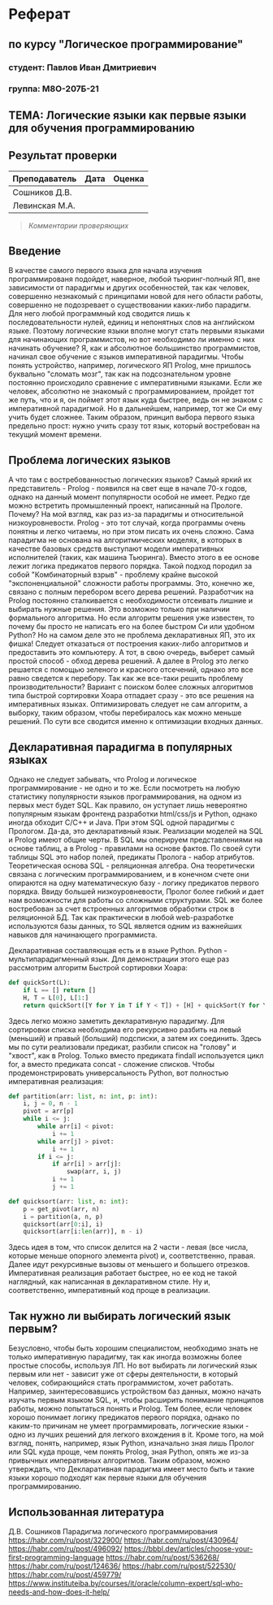 # Реферат  

## по курсу "Логическое программирование"

### студент: Павлов Иван Дмитриевич

### группа: М8О-207Б-21

## ТЕМА: Логические языки как первые языки для обучения программированию  

## Результат проверки

| Преподаватель     | Дата         |  Оценка       |
|-------------------|--------------|---------------|
| Сошников Д.В. |              |               |
| Левинская М.А.|              |               |

> *Комментарии проверяющих*

## Введение

В качестве самого первого языка для начала изучения программированя подойдет, наверное, любой тьюринг-полный ЯП, вне зависимости от парадигмы и других особенностей, так как человек, совершенно незнакомый с принципами новой для него области работы, совершенно не подозревает о существовании каких-либо парадигм. Для него любой программный код сводится лишь к последовательности нулей, единиц и непонятных слов на английском языке. Поэтому логические языки вполне могут стать первыми языками для начинающих программистов, но вот необходимо ли именно с них начинать обучение? Я, как и абсолютное большинство программистов, начинал свое обучение с языков императивной парадигмы. Чтобы понять устройство, например, логического ЯП Prolog, мне пришлось буквально "сломать мозг", так как на подсознательном уровне постоянно происходило сравнение с императивными языками. Если же человек, абсолютно не знакомый с программированием, пройдет тот же путь, что и я, он поймет этот язык куда быстрее, ведь он не знаком с императивной парадигмой. Но в дальнейшем, например, тот же Си ему учить будет сложнее. Таким образом, принцип выбора первого языка предельно прост: нужно учить сразу тот язык, который востребован на текущий момент времени.

## Проблема логических языков

А что там с востребованностью логических языков? Самый яркий их представитель - Prolog - появился на свет еще в начале 70-х годов, однако на данный момент популярности особой не имеет. Редко где можно встретить промышленный проект, написанный на Прологе. Почему? На мой взгляд, как раз из-за парадигмы и относительной низкоуровневости. Prolog - это тот случай, когда программы очень понятны и легко читаемы, но при этом писать их очень сложно. Сама парадигма не основана на алгоритмических моделях, в которых в качестве базовых средств выступают модели императивных исполнителей (таких, как машина Тьюринга). Вместо этого в ее основе лежит логика предикатов первого порядка. Такой подход породил за собой "Комбинаторный взрыв" - проблему крайне высокой "экспоненциальной" сложности работы программы. Это, конечно же, связано с полным перебором всего дерева решений. Разработчик на Prolog постоянно сталкивается с необходимости отсеивать лишние и выбирать нужные решения. Это возможно только при наличии формального алгоритма. Но если алгоритм решения уже известен, то почему бы просто не написать его на более быстром Си или удобном Python? Но на самом деле это не проблема декларативных ЯП, это их фишка! Следует отказаться от построения каких-либо алгоритмов и предоставить это компьютеру. А тот, в свою очередь, выберет самый простой способ - обход дерева решений. А далее в Prolog это легко решается с помощью зеленого и красного отсечений, однако это все равно сведется к перебору. Так как же все-таки решить проблему производительности? Вариант с поиском более сложных алгоритмов типа быстрой сортировки Хоара отпадает сразу - это все решения на императивных языках. Оптимизировать следует не сам алгоритм, а выборку, таким образом, чтобы перебиралось как можно меньше решений. По сути все сводится именно к оптимизации входных данных.

## Декларативная парадигма в популярных языках

Однако не следует забывать, что Prolog и логическое программирование - не одно и то же. Если посмотреть на любую статистику популярности языков программирования, на одном из первых мест будет SQL. Как правило, он уступает лишь невероятно популярным языкам фронтенд разработки html/css/js и Python, однако иногда обходит C/C++ и Java. При этом SQL одной парадигмы с Прологом. Да-да, это декларативный язык. Реализации моделей на SQL и Prolog имеют общие черты. В SQL мы оперируем представлениями на основе таблиц, а в Prolog - правилами на основе фактов. По своей сути таблицы SQL это набор полей, предикаты Пролога - набор атрибутов. Теоретическая основа SQL - реляционная алгебра. Она теоретически связана с логическим программированием, и в конечном счете они опираются на одну математическую базу - логику предикатов первого порядка. Ввиду большей низкоуровневости, Пролог более гибкий и дает нам возможности для работы со сложными структурами. SQL же более востребован за счет встроенных алгоритмов обработки строк в реляционной БД. Так как практически в любой web-разработке используются базы данных, то SQL является одним из важнейших навыков для начинающего программиста.

Декларативная составляющая есть и в языке Python. Python - мультипарадигменный язык. Для демонстрации этого еще раз рассмотрим алгоритм Быстрой сортировки Хоара:
```Python
def quickSort(L):
    if L == [] return []
    H, T = L[0], L[1:]
    return quickSort([Y for Y in T if Y < T]) + [H] + quickSort(Y for Y in T if Y >= T)
```
Здесь легко можно заметить декларативную парадигму. Для сортировки списка необходима его рекурсивно разбить на левый (меньший) и правый (больший) подсписки, а затем их соединить. Здесь мы по сути реализовали предикат, разбили список на "голову" и "хвост", как в Prolog. Только вместо предиката findall используется цикл for, а вместо предиката concat - сложение списков. Чтобы продемонстрировать универсальность Python, вот полностью императивная реализация:
```Python
def partition(arr: list, n: int, p: int):
    i, j = 0, n - 1
    pivot = arr[p]
    while i <= j:
        while arr[i] < pivot:
            i += 1
        while arr[j] > pivot:
            i += 1
        if i <= j: 
            if arr[i] > arr[j]:
                swap(arr, i, j)
            i += 1
            j += 1

def quicksort(arr: list, n: int):
    p = get_pivot(arr, n)
    i = partition(a, n, p)
    quicksort(arr[0:i], i)
    quicksort(arr[i:len(arr)], n - i)
```
Здесь идея в том, что список делится на 2 части - левая (все числа, которые меньше опорного элемента pivot) и, соответственно, правая. Далее идут рекурсивные вызовы от меньшего и большего отрезков. Императивная реализация работает быстрее, но ее код не такой наглядный, как написанная в декларативном стиле. Ну и, соответственно, императивный код проще в реализации.

## Так нужно ли выбирать логический язык первым?

Безусловно, чтобы быть хорошим специалистом, необходимо знать не только императивную парадигму, так как иногда возможны более простые способы, используя ЛП. Но вот выбирать ли логический язык первым или нет - зависит уже от сферы деятельности, в который человек, собирающийся стать программистом, хочет работать. Например, заинтересовавшись устройством баз данных, можно начать изучать первым языком SQL, и, чтобы расширить понимание принципов работы, можно попытаться понять и Prolog. Тем более, если человек хорошо понимает логику предикатов первого порядка, однако по каким-то причинам не умеет программировать, логические языки - одно из лучших решений для легкого вхождения в it. Кроме того, на мой взгляд, понять, например, язык Python, изначально зная лишь Пролог или SQL куда проще, чем понять Prolog, зная Python, опять же из-за привычных императивных алгоритмов. Таким образом, можно утверждать, что Декларативная парадигма имеет место быть и такие языки хорошо подходят как первые языки для обучения программированию.

## Использованная литература

Д.В. Сошников Парадигма логического программирования
https://habr.com/ru/post/322900/
https://habr.com/ru/post/430964/
https://habr.com/ru/post/496092/
https://bbbl.dev/articles/choose-your-first-programming-language
https://habr.com/ru/post/536268/
https://habr.com/ru/post/124636/
https://habr.com/ru/post/522530/
https://habr.com/ru/post/459779/
https://www.instituteiba.by/courses/it/oracle/column-expert/sql-who-needs-and-how-does-it-help/
